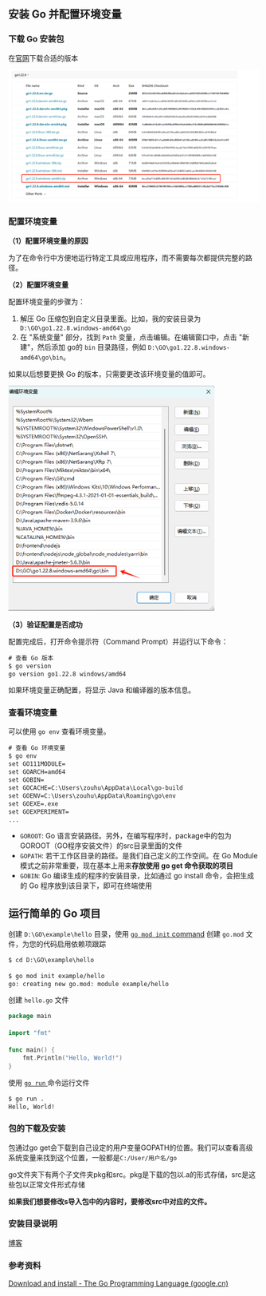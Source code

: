 ## 安装 Go 并配置环境变量

### 下载 Go 安装包

在[官网](https://golang.google.cn/dl/)下载合适的版本

![image-20241011150708090](images/image-20241011150708090.png)





###  配置环境变量

**（1）配置环境变量的原因**

为了在命令行中方便地运行特定工具或应用程序，而不需要每次都提供完整的路径。

**（2）配置环境变量**

配置环境变量的步骤为：

1. 解压 Go 压缩包到自定义目录里面。比如，我的安装目录为 `D:\GO\go1.22.8.windows-amd64\go`
2. 在 "系统变量" 部分，找到 `Path` 变量，点击编辑。在编辑窗口中，点击 "新建"，然后添加 go的 `bin` 目录路径，例如 `D:\GO\go1.22.8.windows-amd64\go\bin`。

如果以后想要更换 Go 的版本，只需要更改该环境变量的值即可。

<img src="images/image-20241011153934848.png" alt="image-20241011153934848" style="zoom:80%;" />

**（3）验证配置是否成功**

配置完成后，打开命令提示符（Command Prompt）并运行以下命令：

```shell
# 查看 Go 版本
$ go version
go version go1.22.8 windows/amd64
```

如果环境变量正确配置，将显示 Java 和编译器的版本信息。



### 查看环境变量

可以使用 `go env` 查看环境变量。

```shell
# 查看 Go 环境变量
$ go env
set GO111MODULE=
set GOARCH=amd64
set GOBIN=
set GOCACHE=C:\Users\zouhu\AppData\Local\go-build
set GOENV=C:\Users\zouhu\AppData\Roaming\go\env
set GOEXE=.exe
set GOEXPERIMENT=
...
```



- `GOROOT`: Go 语言安装路径。另外，在编写程序时，package中的包为GOROOT（GO程序安装文件）的src目录里面的文件
- `GOPATH`: 若干工作区目录的路径。是我们自己定义的工作空间。在 Go Module 模式之前非常重要，现在基本上用来**存放使用 go get 命令获取的项目**
- `GOBIN`: Go 编译生成的程序的安装目录，比如通过 go install 命令，会把生成的 Go 程序放到该目录下，即可在终端使用



## 运行简单的 Go 项目

创建 `D:\GO\example\hello` 目录，使用  [`go mod init` command](https://golang.google.cn/ref/mod#go-mod-init) 创建 `go.mod` 文件，为您的代码启用依赖项跟踪

```shell
$ cd D:\GO\example\hello

$ go mod init example/hello
go: creating new go.mod: module example/hello
```

创建 `hello.go` 文件

```go
package main

import "fmt"

func main() {
    fmt.Println("Hello, World!")
}
```

使用 [`go run` ](https://golang.google.cn/cmd/go/#hdr-Compile_and_run_Go_program) 命令运行文件

```shell
$ go run .
Hello, World!
```




### 包的下载及安装

包通过go get会下载到自己设定的用户变量GOPATH的位置。我们可以查看高级系统变量来找到这个位置，一般都是`C:/User/用户名/go`



go文件夹下有两个子文件夹pkg和src。pkg是下载的包以.a的形式存储，src是这些包以正常文件形式存储

**如果我们想要修改s导入包中的内容时，要修改src中对应的文件。**





### 安装目录说明

[博客](https://blog.csdn.net/wohu1104/article/details/97966685)





### 参考资料

[Download and install - The Go Programming Language (google.cn)](https://golang.google.cn/doc/install)

